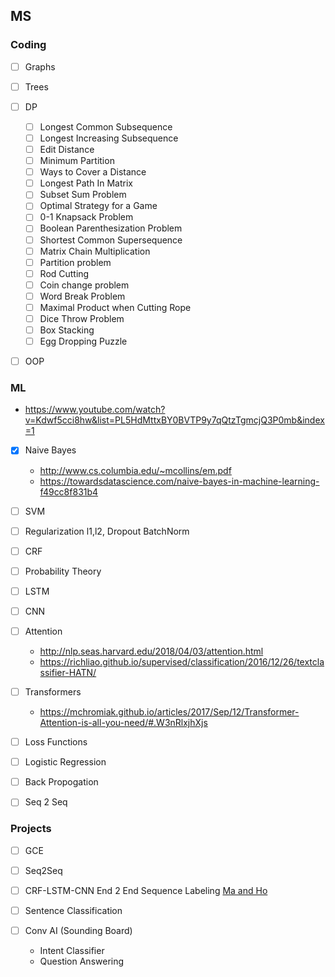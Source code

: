 ## MS 

### Coding
- [ ] Graphs
- [ ] Trees
- [ ] DP
  - [ ] Longest Common Subsequence
  - [ ] Longest Increasing Subsequence
  - [ ] Edit Distance
  - [ ] Minimum Partition
  - [ ] Ways to Cover a Distance
  - [ ] Longest Path In Matrix
  - [ ] Subset Sum Problem
  - [ ] Optimal Strategy for a Game
  - [ ] 0-1 Knapsack Problem
  - [ ] Boolean Parenthesization Problem
  - [ ] Shortest Common Supersequence
  - [ ] Matrix Chain Multiplication
  - [ ] Partition problem
  - [ ] Rod Cutting
  - [ ] Coin change problem
  - [ ] Word Break Problem
  - [ ] Maximal Product when Cutting Rope
  - [ ] Dice Throw Problem
  - [ ] Box Stacking
  - [ ] Egg Dropping Puzzle
- [ ] OOP 
 

### ML
  - https://www.youtube.com/watch?v=Kdwf5cci8hw&list=PL5HdMttxBY0BVTP9y7qQtzTgmcjQ3P0mb&index=1
- [x] Naive Bayes
  - http://www.cs.columbia.edu/~mcollins/em.pdf
  - https://towardsdatascience.com/naive-bayes-in-machine-learning-f49cc8f831b4
- [ ] SVM
- [ ] Regularization l1,l2, Dropout BatchNorm
- [ ] CRF
- [ ] Probability Theory
- [ ] LSTM
- [ ] CNN
- [ ] Attention 
  - http://nlp.seas.harvard.edu/2018/04/03/attention.html
  - https://richliao.github.io/supervised/classification/2016/12/26/textclassifier-HATN/
- [ ] Transformers
  - https://mchromiak.github.io/articles/2017/Sep/12/Transformer-Attention-is-all-you-need/#.W3nRlxjhXjs
- [ ] Loss Functions
- [ ] Logistic Regression
- [ ] Back Propogation
- [ ] Seq 2 Seq




### Projects
- [ ] GCE
- [ ] Seq2Seq
- [ ] CRF-LSTM-CNN 
      End 2 End Sequence Labeling [Ma and Ho](https://arxiv.org/pdf/1603.01354.pdf)
- [ ] Sentence Classification 

- [ ] Conv AI (Sounding Board)
  - Intent Classifier
  - Question Answering
  
